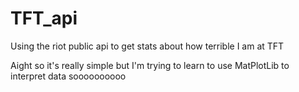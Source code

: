 # TFT_api
Using the riot public api to get stats about how terrible I am at TFT

Aight so it's really simple but I'm trying to learn to use MatPlotLib to interpret data soooooooooo
